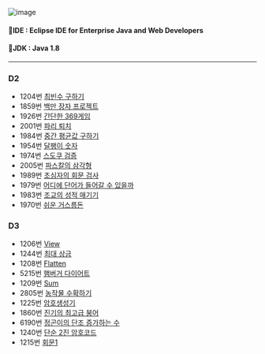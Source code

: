 ![image](https://github.com/user-attachments/assets/3a638bb7-34d8-4161-85ca-93d4e0da8ffb)

#### 🚩IDE : Eclipse IDE for Enterprise Java and Web Developers
#### 🚩JDK : Java 1.8

---

### D2
- 1204번 [최빈수 구하기](https://github.com/HOONSSAC/SWEA-coding-test/blob/main/src/SWEA_1204.java)
- 1859번 [백만 장자 프로젝트](https://github.com/HOONSSAC/SWEA-coding-test/blob/main/src/SWEA_1859.java)
- 1926번 [간단한 369게임](https://github.com/HOONSSAC/SWEA-coding-test/blob/main/src/SWEA_1926.java)
- 2001번 [파리 퇴치](https://github.com/HOONSSAC/SWEA-coding-test/blob/main/src/SWEA_2001.java)
- 1984번 [중간 평균값 구하기](https://github.com/HOONSSAC/SWEA-coding-test/blob/main/src/SWEA_1984.java)
- 1954번 [달팽이 숫자](https://github.com/HOONSSAC/SWEA-coding-test/blob/main/src/SWEA_1954.java)
- 1974번 [스도쿠 검증](https://github.com/HOONSSAC/SWEA-coding-test/blob/main/src/SWEA_1974.java)
- 2005번 [파스칼의 삼각형](https://github.com/HOONSSAC/SWEA-coding-test/blob/main/src/SWEA_2005.java)
- 1989번 [초심자의 회문 검사](https://github.com/HOONSSAC/SWEA-coding-test/blob/main/src/SWEA_1989.java)
- 1979번 [어디에 단어가 들어갈 수 있을까](https://github.com/HOONSSAC/SWEA-coding-test/blob/main/src/SWEA_1979.java)
- 1983번 [조교의 성적 매기기](https://github.com/HOONSSAC/SWEA-coding-test/blob/main/src/SWEA_1983.java)
- 1970번 [쉬운 거스름돈](https://github.com/HOONSSAC/SWEA-coding-test/blob/main/src/SWEA_1970.java)

### D3
- 1206번 [View](https://github.com/HOONSSAC/SWEA-coding-test/blob/main/src/SWEA_1206.java)
- 1244번 [최대 상금](https://github.com/HOONSSAC/SWEA-coding-test/blob/main/src/SWEA_1244.java)
- 1208번 [Flatten](https://github.com/HOONSSAC/SWEA-coding-test/blob/main/src/SWEA_1208.java)
- 5215번 [햄버거 다이어트](https://github.com/HOONSSAC/SWEA-coding-test/blob/main/src/SWEA_5125.java)
- 1209번 [Sum](https://github.com/HOONSSAC/SWEA-coding-test/blob/main/src/SWEA_1209.java)
- 2805번 [농작물 수확하기](https://github.com/HOONSSAC/SWEA-coding-test/blob/main/src/SWEA_2805.java)
- 1225번 [암호생성기](https://github.com/HOONSSAC/SWEA-coding-test/blob/main/src/SWEA_1225.java)
- 1860번 [진기의 최고급 붕어](https://github.com/HOONSSAC/SWEA-coding-test/blob/main/src/SWEA_1860.java)
- 6190번 [정곤이의 단조 증가하는 수](https://github.com/HOONSSAC/SWEA-coding-test/blob/main/src/SWEA_6190.java)
- 1240번 [단순 2진 암호코드](https://github.com/HOONSSAC/SWEA-coding-test/blob/main/src/SWEA_1240.java)
- 1215번 [회문1](https://github.com/HOONSSAC/SWEA-coding-test/blob/main/src/SWEA_1240.java)
